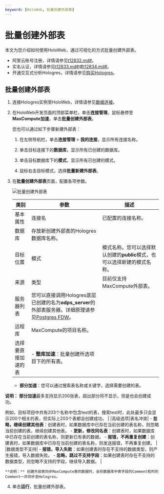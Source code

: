 ```yaml
---
keyword: [HoloWeb, 批量创建外部表]
---
```


# 批量创建外部表

本文为您介绍如何使用HoloWeb，通过可视化的方式批量创建外部表。

-   阿里云账号注册，详情请参见[t12832.md\#]()。
-   实名认证，详情请参见[t12833.md\#]()或[t12834.md\#]()。
-   开通交互式分析Hologres，详情请参见[购买Hologres](/cn.zh-CN/准备工作/购买Hologres.md)。

## 批量创建外部表

1.  连接Hologres实例至HoloWeb，详情请参见[数据连接](/cn.zh-CN/连接开发工具/HoloWeb/连接管理/数据连接.md)。

2.  在HoloWeb开发页面的顶部菜单栏，单击**连接管理**，鼠标悬停至**MaxCompute加速**，单击**批量创建外部表**。

    您也可以通过如下步骤新建外部表：

    1.  在左侧导航栏，单击**连接管理** \> **我的连接**，显示所有连接名称。

    2.  单击目标连接下的**数据库**，显示所有已创建的数据库。

    3.  单击目标数据库下的**模式**，显示所有已创建的模式。

    4.  鼠标右击目标模式，选择**批量新建外部表**。

3.  在**批量创建外部表**页面，配置各项参数。

    ![批量创建外部表](https://static-aliyun-doc.oss-accelerate.aliyuncs.com/assets/img/zh-CN/5984086061/p186605.png)

    |类别|参数|描述|
    |--|--|--|
    |基本属性|连接名|已配置的连接名称。|
    |数据库|存放新创建外部表的Hologres数据库名称。|
    |目标位置|模式|模式名称。您可以选择默认创建的**public**模式，也可以选择新建的模式名称。 |
    |来源|类型|目前仅支持MaxCompute外部表。|
    |服务器列表|您可以直接调用Hologres底层已创建的名为**odps\_server**的外部表服务器。详细原理请参见[Postgres FDW](https://www.postgresql.org/docs/11/postgres-fdw.html?spm=a2c4g.11186623.2.11.7e476020Gyif3k)。|
    |远程库|MaxCompute的项目名称。|
    |选择要直接加速的表|    -   **整库加速**：批量创建所选项目下的所有表。
    -   **部分加速**：您可以通过搜索表名称或关键字，选择需要创建的表。

**说明：** **部分加速**最多支持显示200张表，超出部分将不显示，但是也会创建成功。

例如，目标项目中共有203个名称中包含test的表，搜索test时，此处最多只会显示200个相关的表，但实际上203个表都会创建成功。 |
    |高级选项|表名冲突|    -   **忽略，继续创建其他表**：创建表时，如果数据库中已存在当前创建的表名称，则忽略当前创建的表，继续创建其他表。
    -   **更新，修改同名表**：创建表时，如果数据库中已存在当前创建的表名称，则更新已有表的数据。
    -   **报错，不再重复创建**：创建表时，如果数据库中已存在当前创建的表名称，则发送报错，不再重复创建。 |
    |数据类型不支持|    -   **报错，导入失败**：如果创建表时存在不支持的数据类型，则产生报错，导入数据失败。
    -   **忽略，跳过不支持字段**：如果创建表时存在不支持的数据类型，则忽略不支持的字段，继续导入数据。 |

    **说明：** 创建外部表同步MaxCompute表的数据时，会将数据库中表字段的Comment和列的Comment一并同步至Hologres。

4.  单击**运行**，批量创建外部表。



